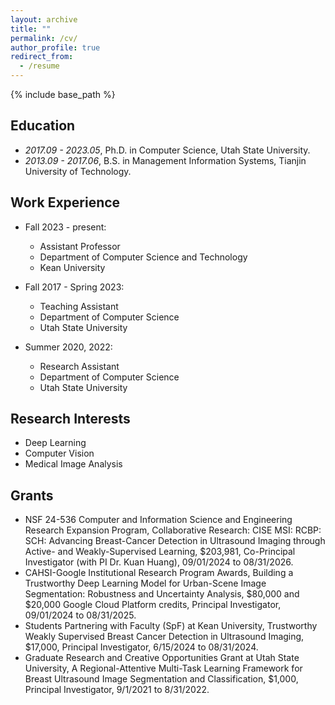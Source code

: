 ```yaml
---
layout: archive
title: ""
permalink: /cv/
author_profile: true
redirect_from:
  - /resume
---
```


{% include base_path %}

## Education

- *2017.09 - 2023.05*, Ph.D. in Computer Science, Utah State University.
- *2013.09 - 2017.06*, B.S. in Management Information Systems, Tianjin University of Technology.


## Work Experience

* Fall 2023 - present: 
  * Assistant Professor
  * Department of Computer Science and Technology
  * Kean University

* Fall 2017 - Spring 2023:
  * Teaching Assistant
  * Department of Computer Science
  * Utah State University

* Summer 2020, 2022: 
  * Research Assistant
  * Department of Computer Science
  * Utah State University
  
## Research Interests

* Deep Learning
* Computer Vision
* Medical Image Analysis


## Grants

* NSF 24-536 Computer and Information Science and Engineering Research Expansion Program, Collaborative Research: CISE MSI: RCBP: SCH: Advancing Breast-Cancer Detection in Ultrasound Imaging through Active- and Weakly-Supervised Learning, $203,981, Co-Principal Investigator (with PI Dr. Kuan Huang), 09/01/2024 to 08/31/2026.
* CAHSI-Google Institutional Research Program Awards, Building a Trustworthy Deep Learning Model for Urban-Scene Image Segmentation: Robustness and Uncertainty Analysis, $80,000 and $20,000 Google Cloud Platform credits, Principal Investigator, 09/01/2024 to 08/31/2025.
* Students Partnering with Faculty (SpF) at Kean University, Trustworthy Weakly Supervised Breast Cancer Detection in Ultrasound Imaging, $17,000, Principal Investigator, 6/15/2024 to 08/31/2024.
* Graduate Research and Creative Opportunities Grant at Utah State University, A Regional-Attentive Multi-Task Learning Framework for Breast Ultrasound Image Segmentation and Classification, $1,000, Principal Investigator, 9/1/2021 to 8/31/2022.

[//]: # (## Services)

[//]: # ()
[//]: # (* )

